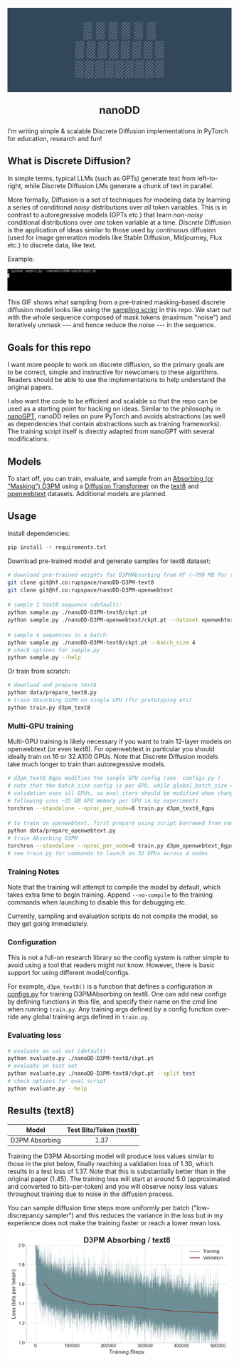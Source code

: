 <p align="center">
  <img src="./_img/dd.gif" width=800 style="max-width: 100%;" alt="[nano] discrete diffusion">
</p>
<p align="center" style="font-family: sans-serif; font-size: 24px;">
  <b>nanoDD</b>
</p>

I'm writing simple & scalable Discrete Diffusion implementations in PyTorch for education, research and fun!

## What is Discrete Diffusion?
In simple terms, typical LLMs (such as GPTs) generate text from left-to-right, while Discrete Diffusion LMs generate a chunk of text in parallel.

More formally, Diffusion is a set of techniques for modeling data by learning a series of conditional *noisy* distributions over *all* token variables. 
This is in contrast to autoregressive models (GPTs etc.) that learn *non-noisy* conditional distributions over *one* token variable at a time.
*Discrete* Diffusion is the application of ideas similar to those used by *continuous* diffusion (used for image generation models like Stable Diffusion, Midjourney, Flux etc.) to discrete data, like text. 

Example:

![img](./_img/sample.gif)

This GIF shows what sampling from a pre-trained masking-based discrete diffusion model looks like using the [sampling script](./sample.py) in this repo.
We start out with the whole sequence composed of mask tokens (maximum "noise") and iteratively unmask --- and hence reduce the noise --- in the sequence.

## Goals for this repo
I want more people to work on discrete diffusion, so the primary goals are to be correct, simple and instructive for newcomers to these algorithms.
Readers should be able to use the implementations to help understand the original papers.

I also want the code to be efficient and scalable so that the repo can be used as a starting point for hacking on ideas.
Similar to the philosophy in [nanoGPT](https://github.com/karpathy/nanoGPT), nanoDD relies on pure PyTorch and avoids abstractions (as well as dependencies that contain abstractions such as training frameworks).
The training script itself is directly adapted from nanoGPT with several modifications.

## Models

To start off, you can train, evaluate, and sample from an [Absorbing (or "Masking") D3PM](https://arxiv.org/abs/2107.03006) using a [Diffusion Transformer](./dit.py) on the [text8](https://paperswithcode.com/dataset/text8) and [openwebtext](https://skylion007.github.io/OpenWebTextCorpus/) datasets.
Additional models are planned.

## Usage

Install dependencies:
```bash
pip install -r requirements.txt
```

Download pre-trained model and generate samples for text8 dataset:
```bash
# download pre-trained weights for D3PMAbsorbing from HF (~700 MB for text8 ,~1GB for openwebtext)
git clone git@hf.co:rupspace/nanoDD-D3PM-text8
git clone git@hf.co:rupspace/nanoDD-D3PM-openwebtext

# sample 1 text8 sequence (default):
python sample.py ./nanoDD-D3PM-text8/ckpt.pt
python sample.py ./nanoDD-D3PM-openwebtext/ckpt.pt --dataset openwebtext

# sample 4 sequences in a batch:
python sample.py ./nanoDD-D3PM-text8/ckpt.pt --batch_size 4
# check options for sample.py
python sample.py --help
```

Or train from scratch:
```bash
# download and prepare text8
python data/prepare_text8.py
# train Absorbing D3PM on single GPU (for prototyping etc)
python train.py d3pm_text8
```

### Multi-GPU training
Multi-GPU training is likely necessary if you want to train 12-layer models on openwebtext (or even text8).
For openwebtext in particular you should ideally train on 16 or 32 A100 GPUs.
Note that Discrete Diffusion models take much longer to train than autoregressive models.

```bash
# d3pm_text8_8gpu modifies the single GPU config (see `configs.py`)
# note that the batch_size config is per GPU, while global_batch_size == batch_size * gradient_accumulation_steps * num_gpus
# validation uses all GPUs, so eval_iters should be modified when changing number of GPUs
# following uses ~35 GB GPU memory per GPU in my experiments
torchrun --standalone --nproc_per_node=8 train.py d3pm_text8_8gpu

# to train on openwebtext, first prepare using script borrowed from nanoGPT
python data/prepare_openwebtext.py
# train Absorbing D3PM
torchrun --standalone --nproc_per_node=8 train.py d3pm_openwebtext_8gpu
# see train.py for commands to launch on 32 GPUs across 4 nodes
```

### Training Notes

Note that the training will attempt to compile the model by default, which takes extra time to begin training.
Append `--no-compile` to the training commands when launching to disable this for debugging etc.

Currently, sampling and evaluation scripts do not compile the model, so they get going immediately.

### Configuration

This is not a full-on research library so the config system is rather simple to avoid using a tool that readers might not know.
However, there is basic support for using different model/configs.

For example, `d3pm_text8()` is a function that defines a configuration in [configs.py](./configs.py) for training D3PMAbsorbing on text8.
One can add new configs by defining functions in this file, and specify their name on the cmd line when running `train.py`.
Any training args defined by a config function over-ride any global training args defined in `train.py`.


### Evaluating loss
```bash
# evaluate on val set (default)
python evaluate.py ./nanoDD-D3PM-text8/ckpt.pt
# evaluate on test set
python evaluate.py ./nanoDD-D3PM-text8/ckpt.pt --split test
# check options for eval script
python evaluate.py --help
```

## Results (text8)

| Model               | Test Bits/Token (text8) |
|---------------------|:-----------------------:|
| D3PM Absorbing      |          1.37           |

Training the D3PM Absorbing model will produce loss values similar to those in the plot below, finally reaching a validation loss of 1.30, which results in a test loss of 1.37.
Note that this is substantially better than in the original paper (1.45).
The training loss will start at around 5.0 (approximated and converted to bits-per-token) and you will observe noisy loss values throughout training due to noise in the diffusion process.

You can sample diffusion time steps more uniformly per batch ("low-discrepancy sampler") and this reduces the variance in the loss but in my experience does not make the training faster or reach a lower mean loss.

![img](_img/d3pm_absorbing_loss.png)